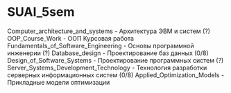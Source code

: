 # SUAI_5sem
Computer_architecture_and_systems - Архитектура ЭВМ и систем (?)
OOP_Course_Work - ООП Курсовая работа
Fundamentals_of_Software_Engineering - Основы программной инженерии (?)
Database_design - Проектирование баз данных (0/8)
Design_of_Software_Systems - Проектирование программных систем (?)
Server_Systems_Development_Technology - Технология разработки серверных информационных систем (0/8)
Applied_Optimization_Models - Прикладные модели оптимизации